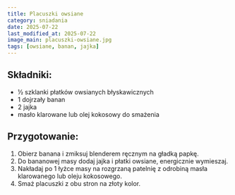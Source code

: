 ```yaml
---
title: Placuszki owsiane
category: sniadania
date: 2025-07-22
last_modified_at: 2025-07-22
image_main: placuszki-owsiane.jpg
tags: [owsiane, banan, jajka]
---
```


## Składniki:
 - ½ szklanki płatków owsianych błyskawicznych
 - 1 dojrzały banan
 - 2 jajka
 - masło klarowane lub olej kokosowy do smażenia

## Przygotowanie:
1. Obierz banana i zmiksuj blenderem ręcznym na gładką papkę.
2. Do bananowej masy dodaj jajka i płatki owsiane, energicznie wymieszaj.
3. Nakładaj po 1 łyżce masy na rozgrzaną patelnię z odrobiną masła klarowanego lub oleju kokosowego.
4. Smaż placuszki z obu stron na złoty kolor.

